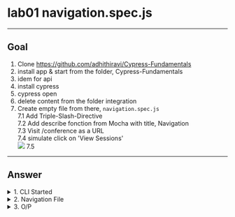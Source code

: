 # lab01 navigation.spec.js

---

## Goal
1. Clone https://github.com/adhithiravi/Cypress-Fundamentals
2. install app & start from the folder, Cypress-Fundamentals
3. idem for api
4. install cypress
5. cypress open
6. delete content from the folder integration
7. Create empty file from there, `navigation.spec.js`  
    7.1 Add Triple-Slash-Directive<br/>
    7.2 Add describe fonction from Mocha with title, Navigation<br/>
    7.3 Visit /conference as a URL<br/>
    7.4 simulate click on 'View Sessions'<br/><img src="https://i.imgur.com/V3dqgE6.png">
    7.5

---

## Answer
<details><summary>1. CLI Started</summary>1. app> npm start<br/>2. api> npm start<br/>3. cypress_lab01> npm cypress install<br/>4. npx cypress open<br/><img src="https://i.imgur.com/aqCYRD5.png"></details>
<details><summary>2. Navigation File</summary><img src="https://i.imgur.com/0ts2fm8.png"></details>
<details><summary>3. O/P</summary><img src="https://i.imgur.com/XWF4bkL.png"></details>
